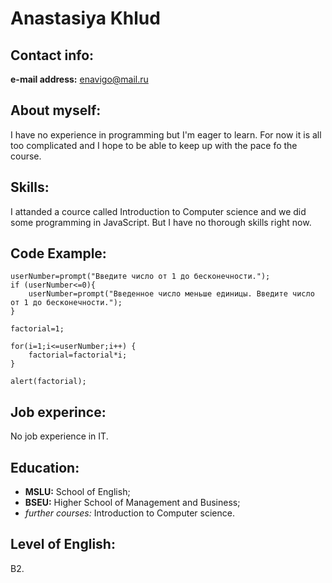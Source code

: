 # Anastasiya Khlud
## Contact info:
**e-mail address:** enavigo@mail.ru
## About myself: 
I have no experience in programming but I'm eager to learn. For now it is all too complicated and I hope to be able to keep up with the pace fo the course.
## Skills: 
I attanded a cource called Introduction to Computer science and we did some programming in JavaScript. But I have no thorough skills right now.
## Code Example:
```
userNumber=prompt("Введите число от 1 до бесконечности.");
if (userNumber<=0){
	userNumber=prompt("Введенное число меньше единицы. Введите число от 1 до бесконечности.");
}

factorial=1;

for(i=1;i<=userNumber;i++) {
	factorial=factorial*i;
}

alert(factorial);
```
## Job experince:
No job experience in IT.
## Education:
* **MSLU:** School of English;
* **BSEU:** Higher School of Management and Business;
* *further courses:* Introduction to Computer science.
## Level of English:
B2.
